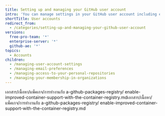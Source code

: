 ```yaml
---
title: Setting up and managing your GitHub user account
intro: 'You can manage settings in your GitHub user account including email preferences, collaborator access for personal repositories, and organization memberships.'
shortTitle: User accounts
redirect_from:
  - /categories/setting-up-and-managing-your-github-user-account
versions:
  free-pro-team: '*'
  enterprise-server: '*'
  github-ae: '*'
topics:
  - Accounts
children:
  - /managing-user-account-settings
  - /managing-email-preferences
  - /managing-access-to-your-personal-repositories
  - /managing-your-membership-in-organizations
---
```


เอกสาร/เนื้อหา/แพ็คเกจ/การทำงานกับ a-github-packages-registry/ enable-improved-container-support-with-the-container-registry.mdเอกสาร/เนื้อหา/แพ็คเกจ/การทำงานกับ a-github-packages-registry/ enable-improved-container-support-with-the-container-registry.md
